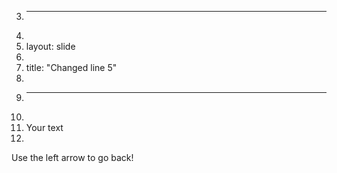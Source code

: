 3.	---
4.	
5.	layout: slide
6.	
7.	title: "Changed line 5"
8.	
9.	---
10.	
11.	Your text
12.	
Use the left arrow to go back!

